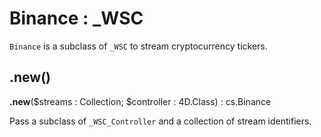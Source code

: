 # Binance : _WSC

`Binance` is a subclass of `_WSC` to stream cryptocurrency tickers. 

## .new() 

**.new**($streams : Collection; $controller : 4D.Class) : cs.Binance

Pass a subclass of `_WSC_Controller` and a collection of stream identifiers. 